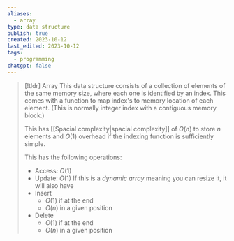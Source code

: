 ```yaml
---
aliases:
  - array
type: data structure
publish: true
created: 2023-10-12
last_edited: 2023-10-12
tags:
  - programming
chatgpt: false
---
```

> [!tldr] Array
> This data structure consists of a collection of elements of the same memory size, where each one is identified by an index. This comes with a function to map index's to memory location of each element. (This is normally integer index with a contiguous memory block.)
> 
>This has [[Spacial complexity|spacial complexity]] of $O(n)$ to store $n$ elements and $O(1)$ overhead if the indexing function is sufficiently simple. 
>
> This has the following operations:
> - Access: $O(1)$
> - Update: $O(1)$
> If this is a *dynamic array* meaning you can resize it, it will also have 
> - Insert
> 	- $O(1)$ if at the end
> 	- $O(n)$ in a given position
> - Delete
> 	- $O(1)$ if at the end
> 	- $O(n)$ in a given position



